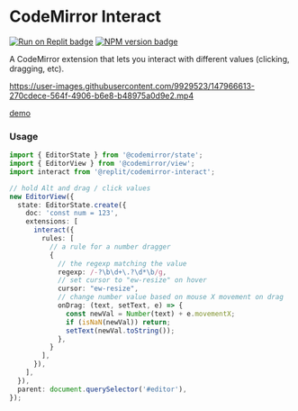# CodeMirror Interact

<span><a href="https://replit.com/@util/codemirror-interact" title="Run on Replit badge"><img src="https://replit.com/badge/github/replit/codemirror-interact" alt="Run on Replit badge" /></a></span>
<span><a href="https://www.npmjs.com/package/@replit/codemirror-interact" title="NPM version badge"><img src="https://img.shields.io/npm/v/@replit/codemirror-interact?color=blue" alt="NPM version badge" /></a></span>

A CodeMirror extension that lets you interact with different values (clicking, dragging, etc).

https://user-images.githubusercontent.com/9929523/147966613-270cdece-564f-4906-b6e8-b48975a0d9e2.mp4

[demo](https://replit.com/@util/codemirror-interact)

### Usage

```ts
import { EditorState } from '@codemirror/state';
import { EditorView } from '@codemirror/view';
import interact from '@replit/codemirror-interact';

// hold Alt and drag / click values
new EditorView({
  state: EditorState.create({
    doc: 'const num = 123',
    extensions: [
      interact({
        rules: [
          // a rule for a number dragger
          {
            // the regexp matching the value
            regexp: /-?\b\d+\.?\d*\b/g,
            // set cursor to "ew-resize" on hover
            cursor: "ew-resize",
            // change number value based on mouse X movement on drag
            onDrag: (text, setText, e) => {
              const newVal = Number(text) + e.movementX;
              if (isNaN(newVal)) return;
              setText(newVal.toString());
            },
          }
        ],
      }),
    ],
  }),
  parent: document.querySelector('#editor'),
});
